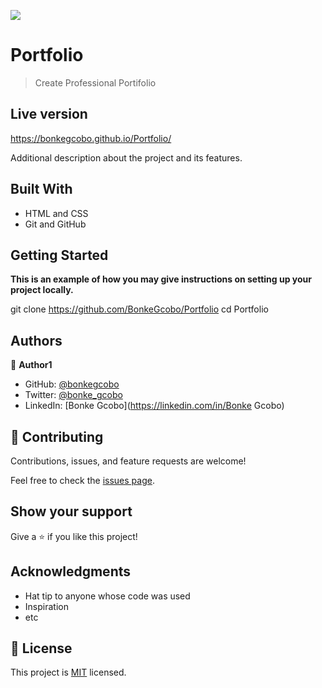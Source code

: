 ![](https://img.shields.io/badge/Microverse-blueviolet)

# Portfolio

> Create Professional Portifolio


## Live version
https://bonkegcobo.github.io/Portfolio/


Additional description about the project and its features.

## Built With

- HTML and CSS
- Git and GitHub


## Getting Started

**This is an example of how you may give instructions on setting up your project locally.**

  git clone https://github.com/BonkeGcobo/Portfolio
  cd Portfolio

## Authors

👤 **Author1**

- GitHub: [@bonkegcobo](https://github.com/bonkegcobo)
- Twitter: [@bonke_gcobo](https://twitter.com/bonke_gcobo)
- LinkedIn: [Bonke Gcobo](https://linkedin.com/in/Bonke Gcobo)


## 🤝 Contributing

Contributions, issues, and feature requests are welcome!

Feel free to check the [issues page](../../issues/).

## Show your support

Give a ⭐️ if you like this project!

## Acknowledgments

- Hat tip to anyone whose code was used
- Inspiration
- etc

## 📝 License

This project is [MIT](./MIT.md) licensed.
